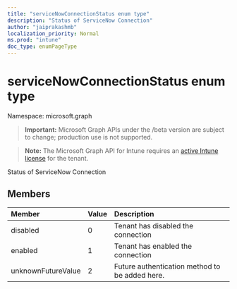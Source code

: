 ```yaml
---
title: "serviceNowConnectionStatus enum type"
description: "Status of ServiceNow Connection"
author: "jaiprakashmb"
localization_priority: Normal
ms.prod: "intune"
doc_type: enumPageType
---
```


# serviceNowConnectionStatus enum type

Namespace: microsoft.graph

> **Important:** Microsoft Graph APIs under the /beta version are subject to change; production use is not supported.

> **Note:** The Microsoft Graph API for Intune requires an [active Intune license](https://go.microsoft.com/fwlink/?linkid=839381) for the tenant.

Status of ServiceNow Connection

## Members
|Member|Value|Description|
|:---|:---|:---|
|disabled|0|Tenant has disabled the connection|
|enabled|1|Tenant has enabled the connection|
|unknownFutureValue|2|Future authentication method to be added here.|

